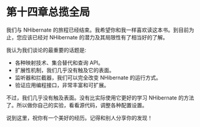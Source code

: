 # 第十四章总揽全局

我们与 NHibernate 的旅程已经结束。我希望你和我一样喜欢读这本书。到目前为止，您应该已经对 NHibernate 的潜力及其局限性有了相当好的了解。

我认为我们谈论的最重要的话题是:

*   各种映射技术、集合替代和查询 API。
*   扩展性机制，我们几乎没有触及它的表面。
*   监听器和拦截器，我们可以完全改变 NHibernate 的运行方式。
*   验证应用编程接口，非常丰富和可扩展。

不过，我们几乎没有触及表面。没有比实际使用它更好的学习 NHibernate 的方法了。所以做你自己的实验，看看源代码，调整各种配置设置。

说到这里，祝你有一个美好的经历。记得和别人分享你的发现！